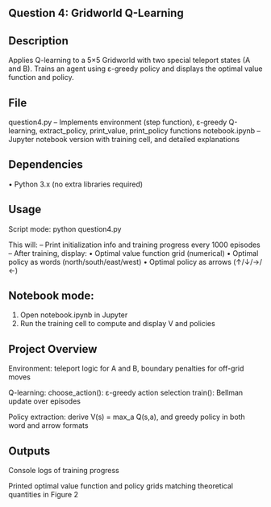 Question 4: Gridworld Q-Learning
-

Description
-
Applies Q-learning to a 5×5 Gridworld with two special teleport states (A and B). Trains an agent using ε-greedy policy and displays the optimal value function and policy.


File
-
question4.py – Implements environment (step function), ε-greedy Q-learning, extract_policy, print_value, print_policy functions
notebook.ipynb – Jupyter notebook version with training cell, and detailed explanations

Dependencies
-
• Python 3.x (no extra libraries required)

Usage
-

Script mode:
python question4.py

This will:
– Print initialization info and training progress every 1000 episodes
– After training, display:
• Optimal value function grid (numerical)
• Optimal policy as words (north/south/east/west)
• Optimal policy as arrows (↑/↓/→/←)

Notebook mode:
-
1.	Open notebook.ipynb in Jupyter
2.	Run the training cell to compute and display V and policies

Project Overview
-
Environment: teleport logic for A and B, boundary penalties for off-grid moves

Q-learning:
choose_action(): ε-greedy action selection
train(): Bellman update over episodes

Policy extraction: derive V(s) = max_a Q(s,a), and greedy policy in both word and arrow formats


Outputs
-
Console logs of training progress

Printed optimal value function and policy grids matching theoretical quantities in Figure 2



